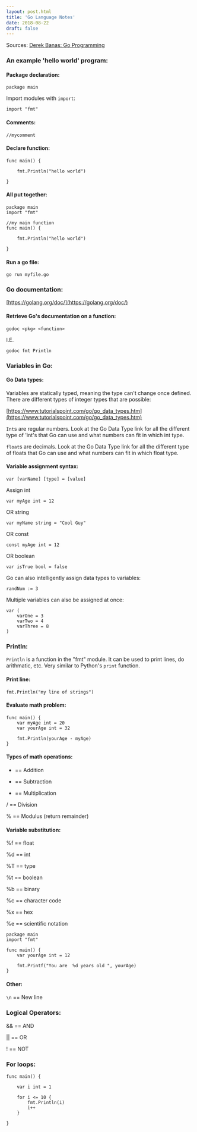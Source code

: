 ```yaml
---
layout: post.html
title: 'Go Language Notes'
date: 2018-08-22
draft: false
---
```


Sources: [Derek Banas: Go Programming](https://youtu.be/CF9S4QZuV30)


### An example 'hello world' program:

#### Package declaration:

`package main`


Import modules with `import`:

`import "fmt"`


#### Comments:

`//mycomment`


#### Declare function:
```
func main() {
    
    fmt.Println("hello world")
    
}
```


#### All put together:

```
package main
import "fmt"

//my main function
func main() {

    fmt.Println("hello world")

}
```


#### Run a go file:

`go run myfile.go`



### Go documentation:

[https://golang.org/doc/](https://golang.org/doc/)


#### Retrieve Go's documentation on a function: 

`godoc <pkg> <function>`
    
I.E.
    
`godoc fmt Println`




### Variables in Go:


#### Go Data types: 

Variables are statically typed, meaning the type can't change once defined. There are different types of integer types that are possible:

[https://www.tutorialspoint.com/go/go_data_types.htm](https://www.tutorialspoint.com/go/go_data_types.htm)

`Int`s are regular numbers. Look at the Go Data Type link for all the different type of 'int's that Go can use and what numbers can fit in which int type. 

`float`s are decimals. Look at the Go Data Type link for all the different type of floats that Go can use and what numbers can fit in which float type.



#### Variable assignment syntax:

`var [varName] [type] = [value]`

Assign int

`var myAge int = 12`

OR string

`var myName string = "Cool Guy"`

OR const

`const myAge int = 12`

OR boolean

`var isTrue bool = false`


Go can also intelligently assign data types to variables:

`randNum := 3`


Multiple variables can also be assigned at once:

```
var (
    varOne = 3
    varTwo = 4
    varThree = 8
)
```




### Println:

`Println` is a function in the "fmt" module. It can be used to print lines, do arithmatic, etc. Very similar to Python's `print` function.


#### Print line:

`fmt.Println("my line of strings")`


#### Evaluate math problem:

```
func main() {
    var myAge int = 20
    var yourAge int = 32

    fmt.Println(yourAge - myAge)
}
```



#### Types of math operations:

+ == Addition

- == Subtraction

* == Multiplication

/ == Division

% == Modulus (return remainder)


#### Variable substitution:

%f == float

%d == int

%T == type

%t == boolean

%b == binary

%c == character code

%x == hex

%e == scientific notation

```
package main
import "fmt"

func main() {
    var yourAge int = 12
    
    fmt.Printf("You are  %d years old ", yourAge)
} 
```



#### Other:

`\n` == New line




### Logical Operators:

&& == AND

|| == OR

! == NOT




### For loops:

```
func main() {

    var i int = 1
    
    for i <= 10 {
        fmt.Println(i)
        i++
    }

}
```




